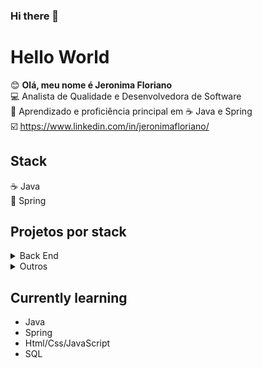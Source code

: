 ### Hi there 👋

# Hello World

:blush: **Olá, meu nome é Jeronima Floriano** <br>
:computer: Analista de Qualidade e Desenvolvedora de Software <br>
:floppy_disk: Aprendizado e proficiência principal em :coffee: Java e Spring<br>
:ballot_box_with_check: https://www.linkedin.com/in/jeronimafloriano/ <br>

## Stack

:coffee: Java <br>
:leaves: Spring <br>


## Projetos por stack

<details>
<summary>Back End</summary>
  <ul>
    <li><a href="https://github.com/jeronimafloriano/java-spring-microservicos">[Java/Spring] Microsserviços com Java, Spring, Comunicação Síncrona e Assíncrona: StarBank</a>
    <li><a href="https://github.com/jeronimafloriano/java-spring-microservicos">[Java/Spring] Microsserviços com Java, Spring e Comunicação Síncrona: IFlashFood</a>
    <li><a href="https://github.com/jeronimafloriano/biblioteca-cadastros">[Java/Spring] Consumindo API para cadastro de CEP, CPF e CNPJ</a></li>
    <li><a href="https://github.com/jeronimafloriano/mybank">[Java/Spring/MongoDB] Processamento de um banco fícticio com MongoDB</a></li>
    <li><a href="https://github.com/jeronimafloriano/spring-boot-vendas">[Java/Spring] Api de de uma Aplicação de Vendas</a></li>
    <li><a href="https://github.com/jeronimafloriano/testes-unitarios-e-integrados-com-java-e-spring">[Java/Spring/Junit/Mockito] Testes unitários e integrados com Java, Spring, Junit e Mockito</a>
    <li><a href="https://github.com/jeronimafloriano/clean-arq-escola">[Java] Clean Architecture com Java</a></li>
    <li><a href="https://github.com/jeronimafloriano/ddd-escola">[Java] Projeto de matriculas de alunos, utilizando DDD</a></li>
  </ul>
</details>

 <details>
  <summary>Outros</summary>
  <ul>
    <li><a href="https://github.com/jeronimafloriano/java-exercicios-e-bibliotecas">[Java] Exercícios de Lógica</a></li>
    <li><a href="https://github.com/jeronimafloriano/escola">[Java/Spring/MongoDB] Integração de uma aplicação Java com o MongoDB através de um CODEC personalizado</a></li>
    <li><a href="https://github.com/jeronimafloriano/java-reflection-metaprogramacao">[Java] Praticando Metaprogramação</a></li>
    <li><a href="https://github.com/jeronimafloriano/threads">[Java] Exercitando Threads</a></li>
    <li><a href="https://github.com/jeronimafloriano/java-testes-unitarios-inicial">[Java/Junit] Praticando testes unitários</a></li>
  </ul>
  </details>


## Currently learning

<ul>
  <li>Java</li>
  <li>Spring</li>
  <li>Html/Css/JavaScript</li>
  <li>SQL</li>
  </ul>




<!--
**jeronimafloriano/jeronimafloriano** is a ✨ _special_ ✨ repository because its `README.md` (this file) appears on your GitHub profile.

Here are some ideas to get you started:

- 🔭 I’m currently working on ...
- 🌱 I’m currently learning ...
- 👯 I’m looking to collaborate on ...
- 🤔 I’m looking for help with ...
- 💬 Ask me about ...
- 📫 How to reach me: ...
- 😄 Pronouns: ...
- ⚡ Fun fact: ...
-->
